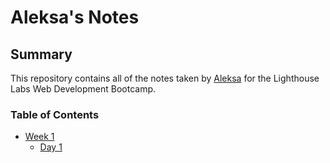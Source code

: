 # Aleksa's Notes

## Summary 

This repository contains all of the notes taken by [Aleksa](https://github.com/aleksa-ai/) for the Lighthouse Labs Web Development Bootcamp.

### Table of Contents

* [Week 1](https://github.com/aleksa-ai/lighthouse-web-notes/tree/master/Week%201)
  * [Day 1](/Week%201)